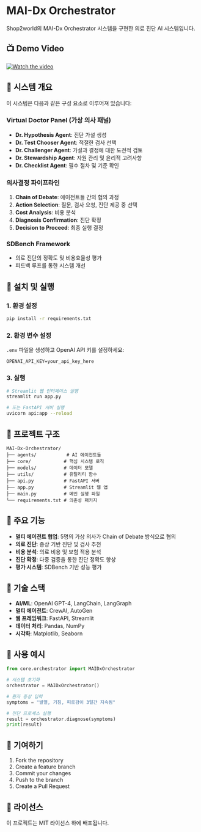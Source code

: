 # MAI-Dx Orchestrator

Shop2world의 MAI-Dx Orchestrator 시스템을 구현한 의료 진단 AI 시스템입니다.

## 📺 Demo Video

[![Watch the video](https://img.youtube.com/vi/영상ID/0.jpg)](https://www.youtube.com/watch?v=영상ID)

## 🏥 시스템 개요

이 시스템은 다음과 같은 구성 요소로 이루어져 있습니다:

### Virtual Doctor Panel (가상 의사 패널)
- **Dr. Hypothesis Agent**: 진단 가설 생성
- **Dr. Test Chooser Agent**: 적절한 검사 선택
- **Dr. Challenger Agent**: 가설과 결정에 대한 도전적 검토
- **Dr. Stewardship Agent**: 자원 관리 및 윤리적 고려사항
- **Dr. Checklist Agent**: 필수 절차 및 기준 확인

### 의사결정 파이프라인
1. **Chain of Debate**: 에이전트들 간의 협의 과정
2. **Action Selection**: 질문, 검사 요청, 진단 제공 중 선택
3. **Cost Analysis**: 비용 분석
4. **Diagnosis Confirmation**: 진단 확정
5. **Decision to Proceed**: 최종 실행 결정

### SDBench Framework
- 의료 진단의 정확도 및 비용효율성 평가
- 피드백 루프를 통한 시스템 개선

## 🚀 설치 및 실행

### 1. 환경 설정
```bash
pip install -r requirements.txt
```

### 2. 환경 변수 설정
`.env` 파일을 생성하고 OpenAI API 키를 설정하세요:
```
OPENAI_API_KEY=your_api_key_here
```

### 3. 실행
```bash
# Streamlit 웹 인터페이스 실행
streamlit run app.py

# 또는 FastAPI 서버 실행
uvicorn api:app --reload
```

## 📁 프로젝트 구조

```
MAI-Dx-Orchestrator/
├── agents/           # AI 에이전트들
├── core/            # 핵심 시스템 로직
├── models/          # 데이터 모델
├── utils/           # 유틸리티 함수
├── api.py           # FastAPI 서버
├── app.py           # Streamlit 웹 앱
├── main.py          # 메인 실행 파일
└── requirements.txt # 의존성 패키지
```

## 🎯 주요 기능

- **멀티 에이전트 협업**: 5명의 가상 의사가 Chain of Debate 방식으로 협의
- **의료 진단**: 증상 기반 진단 및 검사 추천
- **비용 분석**: 의료 비용 및 보험 적용 분석
- **진단 확정**: 다중 검증을 통한 진단 정확도 향상
- **평가 시스템**: SDBench 기반 성능 평가

## 🔧 기술 스택

- **AI/ML**: OpenAI GPT-4, LangChain, LangGraph
- **멀티 에이전트**: CrewAI, AutoGen
- **웹 프레임워크**: FastAPI, Streamlit
- **데이터 처리**: Pandas, NumPy
- **시각화**: Matplotlib, Seaborn

## 📝 사용 예시

```python
from core.orchestrator import MAIDxOrchestrator

# 시스템 초기화
orchestrator = MAIDxOrchestrator()

# 환자 증상 입력
symptoms = "발열, 기침, 피로감이 3일간 지속됨"

# 진단 프로세스 실행
result = orchestrator.diagnose(symptoms)
print(result)
```

## 🤝 기여하기

1. Fork the repository
2. Create a feature branch
3. Commit your changes
4. Push to the branch
5. Create a Pull Request

## 📄 라이선스

이 프로젝트는 MIT 라이선스 하에 배포됩니다. 
